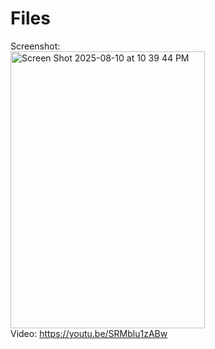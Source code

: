 # Files

Screenshot:   
<img width="311" height="443" alt="Screen Shot 2025-08-10 at 10 39 44 PM" src="https://github.com/user-attachments/assets/eed34363-71e1-4730-84c9-3fe59cfc6b38" />   
Video: https://youtu.be/SRMblu1zABw
